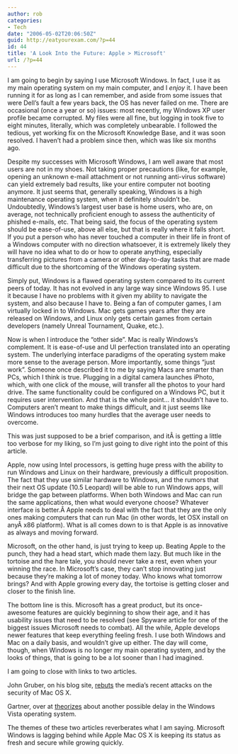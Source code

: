 ```yaml
---
author: rob
categories:
- Tech
date: "2006-05-02T20:06:50Z"
guid: http://eatyourexam.com/?p=44
id: 44
title: 'A Look Into the Future: Apple > Microsoft'
url: /?p=44
---
```

I am going to begin by saying I use Microsoft Windows. In fact, I use it as my main operating system on my main computer, and I _enjoy_ it. I have been running it for as long as I can remember, and aside from some issues that were Dell&#8217;s fault a few years back, the OS has never failed on me. There are occasional (once a year or so) issues: most recently, my Windows XP user profile became corrupted. My files were all fine, but logging in took five to eight minutes, literally, which was completely unbearable. I followed the tedious, yet working fix on the Microsoft Knowledge Base, and it was soon resolved. I haven&#8217;t had a problem since then, which was like six months ago.

Despite my successes with Microsoft Windows, I am well aware that most users are not in my shoes. Not taking proper precautions (like, for example, opening an unknown e-mail attachment or not running anti-virus software) can yield extremely bad results, like your entire computer not booting anymore. It just seems that, generally speaking, Windows is a high maintenance operating system, when it definitely shouldn&#8217;t be. Undoubtedly, Windows&#8217;s largest user base is home users, who are, on average, not technically proficient enough to assess the authenticity of phished e-mails, etc. That being said, the focus of the operating system should be ease-of-use, above all else, but that is really where it falls short. If you put a person who has never touched a computer in their life in front of a Windows computer with no direction whatsoever, it is extremely likely they will have no idea what to do or how to operate anything, especially transferring pictures from a camera or other day-to-day tasks that are made difficult due to the shortcoming of the Windows operating system.

Simply put, Windows is a flawed operating system compared to its current peers of today. It has not evolved in any large way since Windows 95. I use it because I have no problems with it given my ability to navigate the system, and also because I have to. Being a fan of computer games, I am virtually locked in to Windows. Mac gets games years after they are released on Windows, and Linux only gets certain games from certain developers (namely Unreal Tournament, Quake, etc.).

Now is when I introduce the &#8220;other side&#8221;. Mac is really Windows&#8217;s complement. It is ease-of-use and UI perfection translated into an operating system. The underlying interface paradigms of the operating system make more sense to the average person. More importantly, some things &#8220;just work&#8221;. Someone once described it to me by saying Macs are smarter than PCs, which I think is true. Plugging in a digital camera launches iPhoto, which, with one click of the mouse, will transfer all the photos to your hard drive. The same functionality could be configured on a Windows PC, but it requires user intervention. And that is the whole point&#8230; it shouldn&#8217;t have to. Computers aren&#8217;t meant to make things difficult, and it just seems like Windows introduces too many hurdles that the average user needs to overcome.

This was just supposed to be a brief comparison, and itÂ is getting a little too verbose for my liking, so I&#8217;m just going to dive right into the point of this article.

Apple, now using Intel processors, is getting huge press with the ability to run Windows and Linux on their hardware, previously a difficult proposition. The fact that they use similar hardware to Windows, and the rumors that their next OS update (10.5 Leopard) will be able to run Windows apps, will bridge the gap between platforms. When both Windows and Mac can run the same applications, then what would everyone choose? Whatever interface is better.Â Apple needs to deal with the fact that they are the only ones making computers that can run Mac (in other words, let OSX install on anyÂ x86 platform). What is all comes down to is that Apple is as innovative as always and moving forward.

Microsoft, on the other hand, is just trying to keep up. Beating Apple to the punch, they had a head start, which made them lazy. But much like in the tortoise and the hare tale, you should never take a rest, even when your winning the race. In Microsoft&#8217;s case, they can&#8217;t stop innovating just because they&#8217;re making a lot of money today. Who knows what tomorrow brings? And with Apple growing every day, the tortoise is getting closer and closer to the finish line.

The bottom line is this. Microsoft has a great product, but its once-awesome features are quickly beginning to show their age, and it has usability issues that need to be resolved (see Spyware article for one of the biggest issues Microsoft needs to combat). All the while, Apple develops newer features that keep everything feeling fresh. I use both Windows and Mac on a daily basis, and wouldn&#8217;t give up either. The day will come, though, when Windows is no longer my main operating system, and by the looks of things, that is going to be a lot sooner than I had imagined.

I am going to close with links to two articles.

John Gruber, on his blog site, [rebuts](http://daringfireball.net/2006/05/good_journalism) the media&#8217;s recent attacks on the security of Mac OS X.

Gartner, over at [theorizes](http://today.reuters.co.uk/news/newsArticle.aspx?type=internetNews&#038;storyID=2006-05-02T172703Z_01_N02271704_RTRIDST_0_OUKIN-UK-MICROSOFT-VISTA.XML) about another possible delay in the Windows Vista operating system.

The themes of these two articles reverberates what I am saying. Microsoft Windows is lagging behind while Apple Mac OS X is keeping its status as fresh and secure while growing quickly.